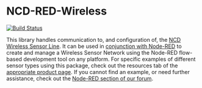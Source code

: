 # NCD-RED-Wireless
[![Build Status](https://semaphoreci.com/api/v1/zaphod-42/ncd-red-wireless/branches/master/badge.svg)](https://semaphoreci.com/zaphod-42/ncd-red-wireless)

This library handles communication to, and configuration of, the [NCD Wireless Sensor Line](https://ncd.io/wireless-enterprise-line/). It can be used in [conjunction with Node-RED](https://ncd.io/node-red-wireless-sensors/) to create and manage a Wireless Sensor Network using the Node-RED flow-based development tool on any platform. For specific examples of different sensor types using this package, check out the resources tab of the [appropriate product page](https://store.ncd.io/?fwp_main_facet=enterprise-solutions). If you cannot find an example, or need further assistance, check out the [Node-RED section of our forum](https://community.ncd.io/c/node-red).
